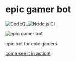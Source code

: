 # epic gamer bot
[![CodeQL](https://github.com/jiltq/epic-gamer-bot/actions/workflows/codeql-analysis.yml/badge.svg)](https://github.com/jiltq/epic-gamer-bot/actions/workflows/codeql-analysis.yml)[![Node.js CI](https://github.com/jiltq/epic-gamer-bot/actions/workflows/node.js.yml/badge.svg)](https://github.com/jiltq/epic-gamer-bot/actions/workflows/node.js.yml)

![epic gamer bot](https://cdn.discordapp.com/attachments/816126601184018472/893962801025003540/jiltq.png)

epic bot for epic gamers

[come see it in action!](https://discord.gg/NnhuHJCFS9 "our Discord server")
